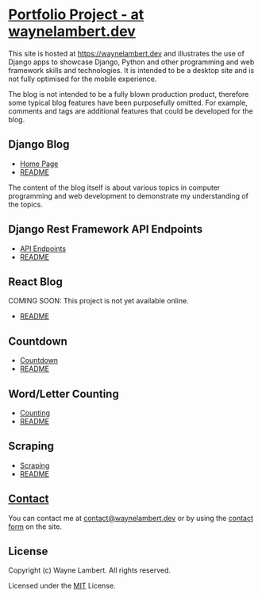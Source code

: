 # [Portfolio Project - at waynelambert.dev](https://waynelambert.dev)

This site is hosted at <https://waynelambert.dev> and illustrates the use of Django apps to showcase Django, Python and other programming and web framework skills and technologies. It is intended to be a desktop site and is not fully optimised for the mobile experience.

The blog is not intended to be a fully blown production product, therefore some typical blog features have been purposefully omitted. For example, comments and tags are additional features that could be developed for the blog.

## Django Blog

- [Home Page](https://waynelambert.dev/blog)
- [README](https://github.com/WayneLambert/portfolio/tree/master/blog)

The content of the blog itself is about various topics in computer programming and web development to demonstrate my understanding of the topics.

## Django Rest Framework API Endpoints

- [API Endpoints](https://www.waynelambert.dev/api/blog/posts/)
- [README](https://github.com/WayneLambert/portfolio/tree/master/blog)

## React Blog

COMING SOON: This project is not yet available online.

- [README](https://github.com/WayneLambert/portfolio/tree/master/aa-front-end)

## Countdown

- [Countdown](https://www.waynelambert.dev/countdown/selection/)
- [README](https://github.com/WayneLambert/portfolio/tree/master/countdown)

## Word/Letter Counting

- [Counting](https://www.waynelambert.dev/count/check-count/)
- [README](https://github.com/WayneLambert/portfolio/tree/master/counting)

## Scraping

- [Scraping](https://www.waynelambert.dev/scraping/scraping-options/)
- [README](https://github.com/WayneLambert/portfolio/tree/master/scraping)

## [Contact](https://www.waynelambert.dev/contact/)

You can contact me at [contact@waynelambert.dev](mailto:contact@waynelambert.dev) or by using the [contact form](https://www.waynelambert.dev/contact/) on the site.

## License

Copyright (c) Wayne Lambert. All rights reserved.

Licensed under the [MIT](/LICENSE) License.
